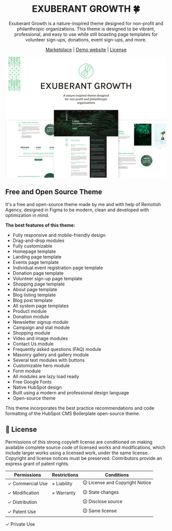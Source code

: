 <h1 align="center">EXUBERANT GROWTH 🍀</h1>

<p align="center">
  Exuberant Growth is a nature-inspired theme designed for non-profit and philanthropic organizations. This theme is designed to be vibrant, professional, and easy to use while still boasting page templates for volunteer sign-ups, donations, event sign-ups, and more.
</p>

<p align="center">
  <a href="https://app.hubspot.com/l/ecosystem/marketplace/assets/themes/exuberant-growth-by-remotish?__hstc=129337491.8ddaef56dabb4e4d28d05be06832a72a.1649083040116.1651084187126.1651086231712.45&__hssc=129337491.4.1651086231712&__hsfp=471072775">Marketplace</a> |
  <a href="https://marketplace.remotish.agency/exuberant-theme">Demo website</a> |
  <a href="./LICENSE">License</a>
</p>

<img src="./cover.png" alt="Promotional cover of Exuberant Growth Theme">

## Free and Open Source Theme
It's a free and open-source theme made by me and with help of Remotish Agency, designed in Figma to be modern, clean and developed with optimization in mind.

**The best features of this theme:**
 
- Fully responsive and mobile-friendly design
- Drag-and-drop modules
- Fully customizable
- Homepage template
- Landing page template
- Events page template
- Individual event registration page template
- Donation page template
- Volunteer sign-up page template
- Shopping page template
- About page template
- Blog listing template
- Blog post template
- All system page templates
- Product module
- Donation module
- Newsletter signup module
- Campaign and stat module
- Shopping module
- Video and image modules
- Contact Us module
- Frequently asked questions (FAQ) module
- Masonry gallery and gallery module
- Several text modules with buttons
- Customizable hero module
- Form module
- All modules are lazy load ready
- Free Google Fonts
- Native HubSpot design
- Built using a modern and professional design language
- Open-source theme

This theme incorporates the best practice recommendations and code formatting of the HubSpot CMS Boilerplate open-source theme.

## 📄 License

Permissions of this strong copyleft license are conditioned on making available complete source code of licensed works and modifications, which include larger works using a licensed work, under the same license. Copyright and license notices must be preserved. Contributors provide an express grant of patent rights.

| Permissions | Restrictions | Conditions
| --- | --- | --- 
&check; Commercial Use | &times; Liability | &#x1f6c8; License and Copyright Notice
&check; Modification   | &times; Warranty | &#x1f6c8; State changes
&check; Distribution |  | &#x1f6c8; Disclose source
&check; Patent Use |  | &#x1f6c8; Same license
&check; Private Use
